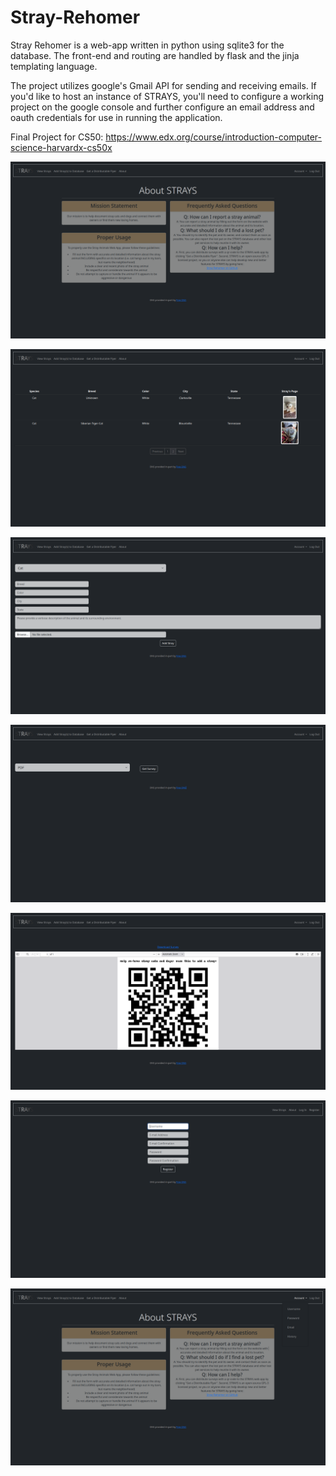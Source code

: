 # Stray-Rehomer
Stray Rehomer is a web-app written in python using sqlite3 for the database. The front-end and routing are handled by flask and the jinja templating language.

The project utilizes google's Gmail API for sending and receiving emails. If you'd like to host an instance of STRAYS, you'll need to configure a working project on the google console and further configure an email address and oauth credentials for use in running the application.

Final Project for CS50: https://www.edx.org/course/introduction-computer-science-harvardx-cs50x

![about](./tests/screenshots/about.png)

![Main View Strays Page](./tests/screenshots/View_Strays.png)

![Add Strays](./tests/screenshots/Add_Strays.png)

![Survey one](./tests/screenshots/survey1.png)

![Survey two](./tests/screenshots/survey2.png)

![Registration](./tests/screenshots/registration.png)

![Account Drop-down](./tests/screenshots/Account_dropdown.png)
